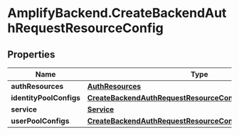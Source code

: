 # AmplifyBackend.CreateBackendAuthRequestResourceConfig

## Properties

Name | Type | Description | Notes
------------ | ------------- | ------------- | -------------
**authResources** | [**AuthResources**](AuthResources.md) |  | 
**identityPoolConfigs** | [**CreateBackendAuthRequestResourceConfigIdentityPoolConfigs**](CreateBackendAuthRequestResourceConfigIdentityPoolConfigs.md) |  | [optional] 
**service** | [**Service**](Service.md) |  | 
**userPoolConfigs** | [**CreateBackendAuthRequestResourceConfigUserPoolConfigs**](CreateBackendAuthRequestResourceConfigUserPoolConfigs.md) |  | 


